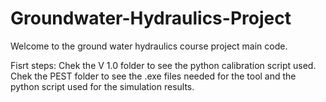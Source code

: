 # Groundwater-Hydraulics-Project

Welcome to the ground water hydraulics course project main code.

Fisrt steps:
Chek the V 1.0 folder to see the python calibration script used.
Chek the PEST folder to see the .exe files needed for the tool and the python script used for the simulation results.  

